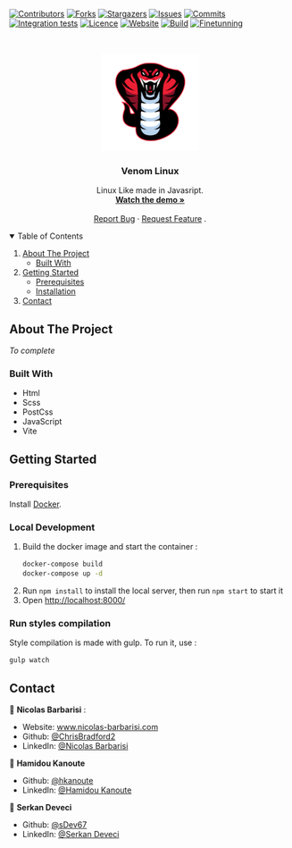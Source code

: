 [![Contributors][contributors-shield]][contributors-url]
[![Forks][forks-shield]][forks-url]
[![Stargazers][stars-shield]][stars-url]
[![Issues][issues-shield]][issues-url]
[![Commits][commit-shield]][commit-url]
[![Integration tests][build-shield]][build-url]
[![Licence][licence-shield]][licence-url]
[![Website][website-shield]][website-url]
[![Build][milestones1-shield]][milestones1-url]
[![Finetunning][milestones2-shield]][milestones2-url]

<!-- PROJECT LOGO -->
<br />
<p align="center">
    <img src="https://raw.githubusercontent.com/ChrisBradford2/Venom-Linux/main/sources/assets/img/logo_viper.png" alt="Logo" width="175" height="175" fill="#ffffff"/>

  <h3 align="center">Venom Linux</h3>

  <p align="center">
    Linux Like made in Javasript.
    <br />
    <a href="https://venom-linux-9qqpp6dnr-chrisbradford2.vercel.app/"><strong>Watch the demo »</strong></a>
    <br />
    <br />
    <a href="https://github.com/ChrisBradford2/Venom-Linux/issues">Report Bug</a>
    ·
    <a href="https://github.com/ChrisBradford2/Venom-Linux/issues">Request Feature</a>
    .
  </p>
</p>

<!-- TABLE OF CONTENTS -->
<details open="open">
  <summary>Table of Contents</summary>
  <ol>
    <li>
      <a href="#about-the-project">About The Project</a>
      <ul>
        <li><a href="#built-with">Built With</a></li>
      </ul>
    </li>
    <li>
      <a href="#getting-started">Getting Started</a>
      <ul>
        <li><a href="#prerequisites">Prerequisites</a></li>
        <li><a href="#installation">Installation</a></li>
      </ul>
    </li>
    <li><a href="#contact">Contact</a></li>
  </ol>
</details>

<!-- MENU STRUCTURE - CONTENT CREATION IN PROGRESS -->

<!--## Menu Structure - Content creation in progress - ASK FOR YOUR HELP!

Please feel free to contribute to any of the available pages. This is the current state of progress:

In this document all current Menu pages are marked with current progress status. You can choose the page you would like to contribute and get linked directly to the editable .md file in our Repo here:

https://www.notion.so/iotafoundation/Contribute-to-the-DevNotes-698e95b0bac8469d897fd13cf49574b3

Please mark the page you work on "in progress"-->

<!-- ABOUT THE PROJECT -->

## About The Project

*To complete*

### Built With

- Html
- Scss
- PostCss
- JavaScript
- Vite

<!-- GETTING STARTED -->

## Getting Started

### Prerequisites

Install [Docker](https://www.docker.com/).

### Local Development

1. Build the docker image and start the container :
    ```bash
    docker-compose build
    docker-compose up -d
    ```
2. Run `npm install` to install the local server, then run `npm start` to start it
3. Open [http://localhost:8000/](http://localhost:8000/)

### Run styles compilation

Style compilation is made with gulp. To run it, use :
```bash
gulp watch
```

<!-- CONTACT -->

## Contact

👤 **Nicolas Barbarisi** :

* Website: www.nicolas-barbarisi.com
* Github: [@ChrisBradford2](https://github.com/ChrisBradford2)
* LinkedIn: [@Nicolas Barbarisi ](https://www.linkedin.com/in/nicolas-barbarisi-a4a97a193/)

👤 **Hamidou Kanoute**

* Github: [@hkanoute](https://github.com/hkanoute)
* LinkedIn: [@Hamidou Kanoute](https://www.linkedin.com/in/hamidou-kanoute/)

👤 **Serkan Deveci**

* Github: [@sDev67](https://github.com/sDev67)
* LinkedIn: [@Serkan Deveci](https://www.linkedin.com/in/serkan-deveci-6086aa217/)

<!-- MARKDOWN LINKS & IMAGES -->
<!-- https://www.markdownguide.org/basic-syntax/#reference-style-links -->

[contributors-shield]: https://img.shields.io/github/contributors/ChrisBradford2/Venom-Linux.svg?style=for-the-badge
[contributors-url]: https://github.com/ChrisBradford2/Venom-Linux/graphs/contributors
[forks-shield]: https://img.shields.io/github/forks/ChrisBradford2/Venom-Linux.svg?style=for-the-badge
[forks-url]: https://github.com/ChrisBradford2/Venom-Linux/network/members
[stars-shield]: https://img.shields.io/github/stars/ChrisBradford2/Venom-Linux.svg?style=for-the-badge
[stars-url]: https://github.com/ChrisBradford2/Venom-Linux/stargazers
[issues-shield]: https://img.shields.io/github/issues/ChrisBradford2/Venom-Linux.svg?style=for-the-badge
[issues-url]: https://github.com/ChrisBradford2/Venom-Linux/issues
[build-shield]: https://img.shields.io/github/workflow/status/ChrisBradford2/Venom-Linux/Node.js%20CI?style=for-the-badge
[build-url]: https://github.com/ChrisBradford2/Venom-Linux/actions/workflows/node.js.yml
[licence-shield]: https://img.shields.io/github/license/ChrisBradford2/Venom-Linux?style=for-the-badge
[licence-url]: https://github.com/ChrisBradford2/Venom-Linux/blob/main/LICENSE
[website-shield]: https://img.shields.io/website?down_color=red&down_message=down&style=for-the-badge&url=https%3A%2F%2Fchrisbradford2.github.io%Venom-Linux%2F
[website-url]: chrisbradford2.github.io/Venom-Linux
[milestones1-shield]: https://img.shields.io/github/milestones/progress-percent/ChrisBradford2/Venom-Linux/1?style=for-the-badge
[milestones1-url]: https://github.com/ChrisBradford2/Venom-Linux/milestone/1
[milestones2-shield]: https://img.shields.io/github/milestones/progress-percent/ChrisBradford2/Venom-Linux/2?style=for-the-badge
[milestones2-url]: https://github.com/ChrisBradford2/Venom-Linux/milestone/2
[commit-shield]: https://img.shields.io/github/commit-activity/m/ChrisBradford2/Venom-Linux?style=for-the-badge
[commit-url]: https://github.com/ChrisBradford2/Venom-Linux/commits/
